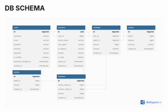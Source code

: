 ## DB SCHEMA

![db schema diagram](https://github.com/paularah/wallet/blob/dev/pkg/db/docs/schema.png?raw=true)
